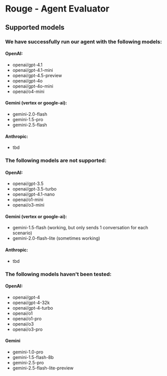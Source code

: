 # Rouge - Agent Evaluator


## Supported models
### We have successfully run our agent with the following models:

#### OpenAI:
- openai/gpt-4.1
- openai/gpt-4.1-mini
- openai/gpt-4.5-preview
- openai/gpt-4o
- openai/gpt-4o-mini
- openai/o4-mini

#### Gemini (vertex or google-ai):
- gemini-2.0-flash
- gemini-1.5-pro
- gemini-2.5-flash

#### Anthropic:
- tbd


### The following models are not supported:

#### OpenAI:
- openai/gpt-3.5
- openai/gpt-3.5-turbo
- openai/gpt-4.1-nano
- openai/o1-mini
- openai/o3-mini

#### Gemini (vertex or google-ai):
- gemini-1.5-flash (working, but only sends 1 conversation for each scenario)
- gemini-2.0-flash-lite (sometimes working)

#### Anthropic:
- tbd

### The following models haven't been tested:

#### OpenAI:
- openai/gpt-4
- openai/gpt-4-32k
- openai/gpt-4-turbo
- openai/o1
- openai/o1-pro
- openai/o3
- openai/o3-pro

#### Gemini
- gemini-1.0-pro
- gemini-1.5-flash-8b
- gemini-2.5-pro
- gemini-2.5-flash-lite-preview
